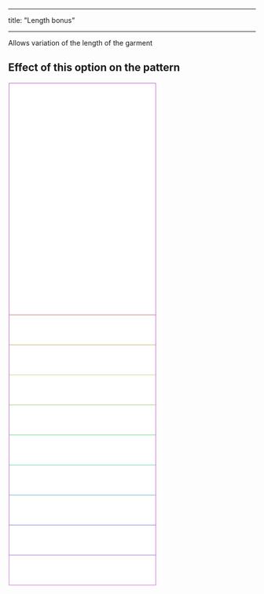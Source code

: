 ***

title: "Length bonus"

***

Allows variation of the length of the garment

## Effect of this option on the pattern

![This image shows the effect of this option by superimposing several variants that have a different value for this option](tiberius_lengthbonus_sample.svg "Effect of this option on the pattern")

